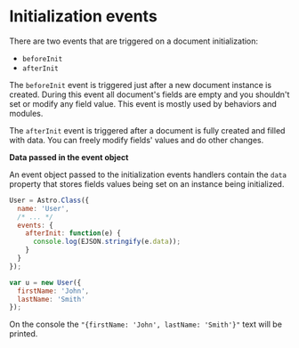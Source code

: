 # Initialization events

There are two events that are triggered on a document initialization:

- `beforeInit`
- `afterInit`

The `beforeInit` event is triggered just after a new document instance is created. During this event all document's fields are empty and you shouldn't set or modify any field value. This event is mostly used by behaviors and modules.

The `afterInit` event is triggered after a document is fully created and filled with data. You can freely modify fields' values and do other changes.

**Data passed in the event object**

An event object passed to the initialization events handlers contain the `data` property that stores fields values being set on an instance being initialized.

```js
User = Astro.Class({
  name: 'User',
  /* ... */
  events: {
    afterInit: function(e) {
      console.log(EJSON.stringify(e.data));
    }
  }
});

var u = new User({
  firstName: 'John',
  lastName: 'Smith'
});
```

On the console the `"{firstName: 'John', lastName: 'Smith'}"` text will be printed.